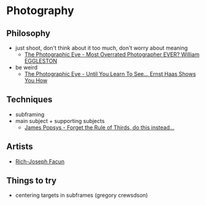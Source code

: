 # Photography

## Philosophy
- just shoot, don't think about it too much, don't worry about meaning
    - [The Photographic Eye - Most Overrated Photographer EVER? William EGGLESTON](https://www.youtube.com/watch?v=H82hTDctWDo)
- be weird
    - [The Photographic Eye - Until You Learn To See... Ernst Haas Shows You How](https://www.youtube.com/watch?v=fqypq8rNSDs)

## Techniques
- subframing
- main subject + supporting subjects
    - [James Popsys - Forget the Rule of Thirds, do this instead…](https://www.youtube.com/watch?v=m2OTMIRyiFo)

## Artists
- [Rich-Joseph Facun](https://facun.com/)

## Things to try
- centering targets in subframes (gregory crewsdson)

